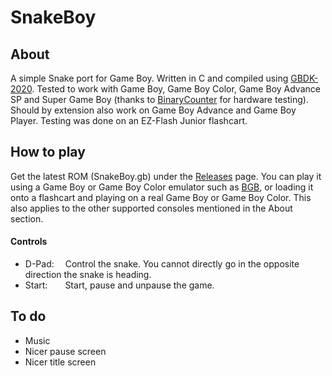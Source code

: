 # SnakeBoy
## About
A simple Snake port for Game Boy. Written in C and compiled using [GBDK-2020](https://github.com/gbdk-2020/gbdk-2020).
Tested to work with Game Boy, Game Boy Color, Game Boy Advance SP and Super Game Boy (thanks to [BinaryCounter](https://github.com/binarycounter) for hardware testing). Should by extension also work on Game Boy Advance and Game Boy Player. Testing was done on an EZ-Flash Junior flashcart.

## How to play
Get the latest ROM (SnakeBoy.gb) under the [Releases](https://github.com/sebb01/SnakeBoy/releases) page. You can play it using a Game Boy or Game Boy Color emulator such as [BGB](https://bgb.bircd.org/#downloads), or loading it onto a flashcart and playing on a real Game Boy or Game Boy Color. This also applies to the other supported consoles mentioned in the About section.

#### Controls
- D-Pad:&emsp; Control the snake. You cannot directly go in the opposite direction the snake is heading.
- Start:&emsp;&emsp;Start, pause and unpause the game.

## To do
- Music
- Nicer pause screen
- Nicer title screen
